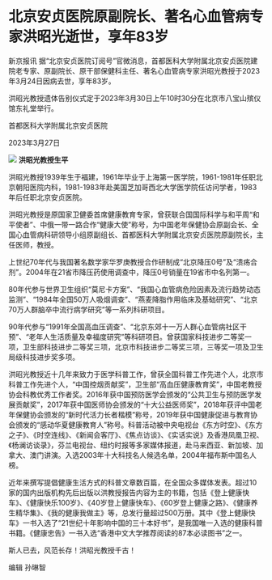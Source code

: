 # 北京安贞医院原副院长、著名心血管病专家洪昭光逝世，享年83岁

新京报讯
据“北京安贞医院订阅号”官微消息，首都医科大学附属北京安贞医院建院老专家、原副院长、原干部保健科主任、著名心血管病专家洪昭光教授于2023年3月24日因病去世，享年83岁。

洪昭光教授遗体告别仪式定于2023年3月30日上午10时30分在北京市八宝山殡仪馆东礼堂举行。

首都医科大学附属北京安贞医院

2023年3月27日

![](https://inews.gtimg.com/om_bt/OsFmY046XkxbneuipV5iDxZOOA9ZEC4iVyv0w393WoXvoAA/1000)
**洪昭光教授生平**

洪昭光教授1939年生于福建，1961年毕业于上海第一医学院，1961-1981年任职北京朝阳医院内科，1981-1983年赴美国芝加哥西北大学医学院任访问学者，1983年后任职北京安贞医院。

洪昭光教授是原国家卫健委首席健康教育专家，曾获联合国国际科学与和平周“和平使者”、中俄一带一路合作“健康大使”称号，为中国老年保健协会原副会长、全国心血管病科研领导小组原副组长、首都医科大学附属北京安贞医院原副院长，主任医师，教授。

上世纪70年代与我国著名数学家华罗庚教授合作研制成“北京降压0号”及“溃疡合剂”。2004年在21省市降压药使用调查中，降压0号销量在19省市中名列第一。

80年代参与世界卫生组织“莫尼卡方案”、“我国心血管病危险因素及流行趋势动态监测”、“1984年全国50万人吸烟调查”、“燕麦降脂作用临床及基础研究”、“北京70万人群脑卒中流行病学研究”等一系列科研项目。

90年代参与“1991年全国高血压调查”、“北京东郊十一万人群心血管病社区干预”、“老年人生活质量及幸福度研究”等科研项目。曾获国家科技进步二等奖一项，卫生部科技进步二等奖三项，北京市科技进步二等奖三项，三等奖一项及卫生局级科技进步奖多项。

洪昭光教授近十几年来致力于医学科普工作，曾获全国科普工作先进个人，北京市科普工作先进个人，“中国控烟贡献奖”，卫生部“高血压健康教育奖”，中国老教授协会科教优秀工作者奖。2016年获中国预防医学会颁发的“公共卫生与预防医学发展贡献奖”，2017年获中国医师协会颁发的“十大公益医师奖”，2018年获评中国老年保健协会颁发的“新时代活力长者楷模”称号，2019年获中国健康促进与教育协会颁发的“感动华夏健康教育人”称号。科普活动被中央电视台《东方时空》、《东方之子》、《时空连线》、《新闻会客厅》、《焦点访谈》、《实话实说》及香港凤凰卫视、《杨澜访谈录》，芬兰电视台、纽约时报等多家媒体报道，赴马来西亚、新加坡、加拿大、澳门讲演。入选2003年十大科技名人候选名单，2004年福布斯中国名人榜。

近年来撰写提倡健康生活方式的科普文章数百篇，在全国众多媒体发表。超过10家的国内出版机构先后出版以洪教授报告内容为主的书籍，包括《登上健康快车》、《健康快乐100岁》、《40岁登上健康快车》、《60岁登上健康之路》、《健康养生精华集》、《我的健康我做主》等，总发行量超过500万册。其中《登上健康快车》一书入选了“21世纪十年影响中国的三十本好书”，是我国唯一入选的健康科普书籍。《健康忠告》一书入选“香港中文大学推荐阅读的87本必读图书”之一。

斯人已去，风范长存！洪昭光教授千古！

编辑 孙琳智

